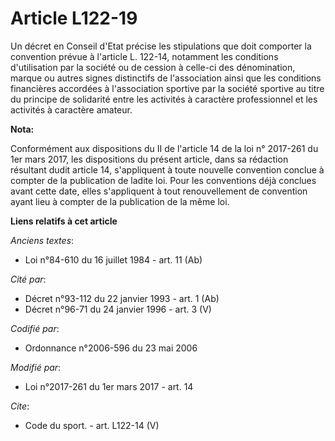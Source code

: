 # Article L122-19

Un décret en Conseil d'Etat précise les stipulations que doit comporter la convention prévue à l'article L. 122-14, notamment
les conditions d'utilisation par la société ou de cession à celle-ci des dénomination, marque ou autres signes distinctifs de
l'association ainsi que les conditions financières accordées à l'association sportive par la société sportive au titre du
principe de solidarité entre les activités à caractère professionnel et les activités à caractère amateur.

**Nota:**

Conformément aux dispositions du II de l'article 14 de la loi n° 2017-261 du 1er mars 2017, les dispositions du présent
article, dans sa rédaction résultant dudit article 14, s'appliquent à toute nouvelle convention conclue à compter de la
publication de ladite loi. Pour les conventions déjà conclues avant cette date, elles s'appliquent à tout renouvellement de
convention ayant lieu à compter de la publication de la même loi.

**Liens relatifs à cet article**

_Anciens textes_:

  - Loi n°84-610 du 16 juillet 1984 - art. 11 (Ab)

_Cité par_:

  - Décret n°93-112 du 22 janvier 1993 - art. 1 (Ab)
  - Décret n°96-71 du 24 janvier 1996 - art. 3 (V)

_Codifié par_:

  - Ordonnance n°2006-596 du 23 mai 2006

_Modifié par_:

  - Loi n°2017-261 du 1er mars 2017 - art. 14

_Cite_:

  - Code du sport. - art. L122-14 (V)
